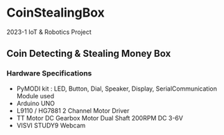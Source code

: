 # CoinStealingBox
  2023-1 IoT & Robotics Project
## Coin Detecting & Stealing Money Box
### Hardware Specifications
- PyMODI kit : LED, Button, Dial, Speaker, Display, SerialCommunication Module used
- Arduino UNO
- L9110 / HG7881 2 Channel Motor Driver
- TT Motor DC Gearbox Motor Dual Shaft 200RPM DC 3-6V
- VISVI STUDY9 Webcam
